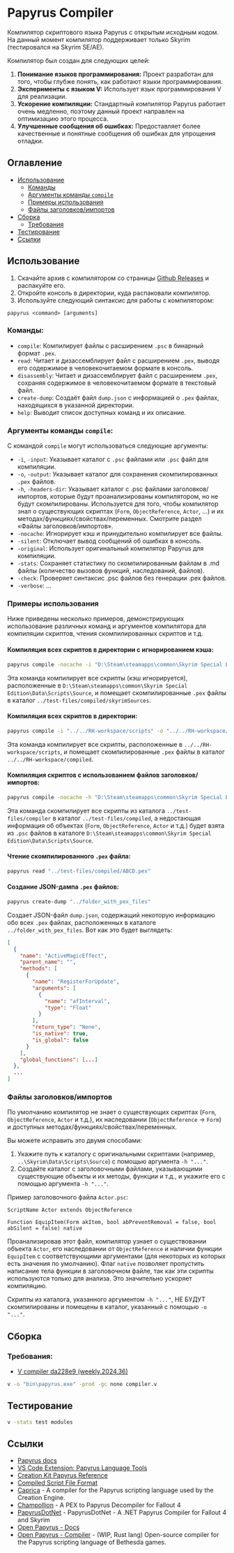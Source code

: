 # Papyrus Compiler

Компилятор скриптового языка Papyrus с открытым исходным кодом. На данный момент компилятор поддерживает только Skyrim (тестировался на Skyrim SE/AE). 

Компилятор был создан для следующих целей:
1. **Понимание языков программирования:** Проект разработан для того, чтобы глубже понять, как работают языки программирования.
2. **Эксперименты с языком V:** Использует язык программирования V для реализации.
3. **Ускорение компиляции:** Стандартный компилятор Papyrus работает очень медленно, поэтому данный проект направлен на оптимизацию этого процесса.
4. **Улучшенные сообщения об ошибках:** Предоставляет более качественные и понятные сообщения об ошибках для упрощения отладки.

## Оглавление
- [Использование](#использование)
  - [Команды](#команды)
  - [Аргументы команды `compile`](#аргументы-команды-compile)
  - [Примеры использования](#примеры-использования)
  - [Файлы заголовков/импортов](#файлы-заголовковимпортов)
- [Сборка](#сборка)
  - [Требования](#требования)
- [Тестирование](#тестирование)
- [Ссылки](#ссылки)

## Использование
1. Скачайте архив с компилятором со страницы [Github Releases](https://github.com/russo-2025/papyrus-compiler/releases) и распакуйте его.
2. Откройте консоль в директории, куда распаковали компилятор.
3. Используйте следующий синтаксис для работы с компилятором:

```
papyrus <command> [arguments]
```

### Команды:
- `compile`: Компилирует файлы с расширением `.psc` в бинарный формат `.pex`.
- `read`: Читает и дизассемблирует файл с расширением `.pex`, выводя его содержимое в человекочитаемом формате в консоль.
- `disassembly`: Читает и дизассемблирует файл с расширением `.pex`, сохраняя содержимое в человекочитаемом формате в текстовый файл.
- `create-dump`: Создаёт файл `dump.json` с информацией о `.pex` файлах, находящихся в указанной директории.
- `help`: Выводит список доступных команд и их описание.

### Аргументы команды `compile`:
С командой `compile` могут использоваться следующие аргументы:

- `-i`, `-input`: Указывает каталог с `.psc` файлами или `.psc` файл для компиляции.
- `-o`, `-output`: Указывает каталог для сохранения скомпилированных `.pex` файлов.
- `-h`, `-headers-dir`: Указывает каталог с .psc файлами заголовков/импортов, которые будут проанализированы компилятором, но не будут скомпилированы. Используется для того, чтобы компилятор знал о существующих скриптах (`Form`, `ObjectReference`, `Actor`, ...) и их методах/функциях/свойствах/переменных. Смотрите раздел «Файлы заголовков/импортов».
- `-nocache`: Игнорирует кэш и принудительно компилирует все файлы.
- `-silent`: Отключает вывод сообщений об ошибках в консоль.
- `-original`: Использует оригинальный компилятор Papyrus для компиляции.
- `-stats`: Сохраняет статистику по скомпилированным файлам в .md файлы (количество вызовов функций, наследований, файлов).
- `-check`: Проверяет синтаксис .psc файлов без генерации .pex файлов.
- `-verbose`: ...

### Примеры использования
Ниже приведены несколько примеров, демонстрирующих использование различных команд и аргументов компилятора для компиляции скриптов, чтения скомпилированных скриптов и т.д.

#### Компиляция всех скриптов в директории с игнорированием кэша:
```bash
papyrus compile -nocache -i "D:\Steam\steamapps\common\Skyrim Special Edition\Data\Scripts\Source" -o "../test-files/compiled/skyrimSources"
```
Эта команда компилирует все скрипты (кэш игнорируется), расположенные в `D:\Steam\steamapps\common\Skyrim Special Edition\Data\Scripts\Source`, и помещает скомпилированные `.pex` файлы в каталог `../test-files/compiled/skyrimSources`.

#### Компиляция всех скриптов в директории:
```bash
papyrus compile -i "../../RH-workspace/scripts" -o "../../RH-workspace/compiled"
```
Эта команда компилирует все скрипты, расположенные в `../../RH-workspace/scripts`, и помещает скомпилированные `.pex` файлы в каталог `../../RH-workspace/compiled`.

#### Компиляция скриптов с использованием файлов заголовков/импортов:
```bash
papyrus compile -nocache -h "D:\Steam\steamapps\common\Skyrim Special Edition\Data\Scripts\Source" -i "../test-files/compiler" -o "../test-files/compiled" 
```
Эта команда скомпилирует все скрипты из каталога `../test-files/compiler` в каталог `../test-files/compiled`, а недостающая информация об объектах (`Form`, `ObjectReference`, `Actor` и т.д.) будет взята из `.psc` файлов в каталоге `D:\Steam\steamapps\common\Skyrim Special Edition\Data\Scripts\Source`.

#### Чтение скомпилированного `.pex` файла:
```bash
papyrus read "../test-files/compiled/ABCD.pex"
```

#### Создание JSON-дампа `.pex` файлов:
```bash
papyrus create-dump "../folder_with_pex_files"
```
Создает JSON-файл `dump.json`, содержащий некоторую информацию обо всех `.pex` файлах, расположенных в каталоге `../folder_with_pex_files`. Вот как это будет выглядеть:
```json
[
  {
    "name": "ActiveMagicEffect",
    "parent_name": "",
    "methods": [
      {
        "name": "RegisterForUpdate",
        "arguments": [
          {
            "name": "afInterval",
            "type": "Float"
          }
        ],
        "return_type": "None",
        "is_native": true,
        "is_global": false
      }
    ],
    "global_functions": [...]
  },
  ...
]
```

### Файлы заголовков/импортов
По умолчанию компилятор не знает о существующих скриптах (`Form`, `ObjectReference`, `Actor` и т.д.), их наследовании (`ObjectReference` -> `Form`) и доступных методах/функциях/свойствах/переменных. 

Вы можете исправить это двумя способами:
1. Укажите путь к каталогу с оригинальными скриптами (например, `..\Skyrim\Data\Scripts\Source`) с помощью аргумента `-h "..."`.
2. Создайте каталог с заголовочными файлами, указывающими существующие объекты и их методы, функции и т.д., и укажите его с помощью аргумента `-h "..."`.

Пример заголовочного файла `Actor.psc`:
```papyrus
ScriptName Actor extends ObjectReference

Function EquipItem(Form akItem, bool abPreventRemoval = false, bool abSilent = false) native
```

Проанализировав этот файл, компилятор узнает о существовании объекта `Actor`, его наследовании от `ObjectReference` и наличии функции `EquipItem` с соответствующими аргументами (для некоторых из которых есть значения по умолчанию). Флаг `native` позволяет пропустить написание тела функции в заголовочном файле, так как эти скрипты используются только для анализа. Это значительно ускоряет компиляцию.

Скрипты из каталога, указанного аргументом `-h "..."`, НЕ БУДУТ скомпилированы и помещены в каталог, указанный с помощью `-o "..."`.

## Сборка

### Требования:
- [V compiler da228e9 (weekly.2024.36)](https://github.com/vlang/v/releases/tag/weekly.2024.36)

```bash
v -o "bin\papyrus.exe" -prod -gc none compiler.v
```

## Тестирование

```bash
v -stats test modules
```

## Ссылки
- [Papyrus docs](https://ck.uesp.net/wiki/Category:Papyrus)
- [VS Code Extension: Papyrus Language Tools](https://github.com/joelday/papyrus-lang)
- [Creation Kit Papyrus Reference](https://www.creationkit.com/index.php?title=Category:Papyrus)
- [Compiled Script File Format](https://en.uesp.net/wiki/Skyrim_Mod:Compiled_Script_File_Format)
- [Caprica](https://github.com/Orvid/Caprica) - A compiler for the Papyrus scripting language used by the Creation Engine.
- [Champollion](https://github.com/Orvid/Champollion) - A PEX to Papyrus Decompiler for Fallout 4
- [PapyrusDotNet](https://github.com/zerratar/PapyrusDotNet) - PapyrusDotNet - A .NET Papyrus Compiler for Fallout 4 and Skyrim
- [Open Papyrus - Docs](https://open-papyrus.github.io/docs/Papyrus_Language_Reference/index.html)
- [Open Papyrus - Compiler](https://github.com/open-papyrus/papyrus-compiler) - (WIP, Rust lang) Open-source compiler for the Papyrus scripting language of Bethesda games.